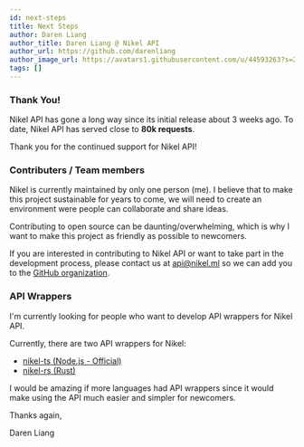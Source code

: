 ```yaml
---
id: next-steps
title: Next Steps
author: Daren Liang
author_title: Daren Liang @ Nikel API
author_url: https://github.com/darenliang
author_image_url: https://avatars1.githubusercontent.com/u/44593263?s=200&v=4
tags: []
---
```


### Thank You!

Nikel API has gone a long way since its initial release about 3 weeks ago. To date, Nikel API has served close to **80k requests**.

Thank you for the continued support for Nikel API!

### Contributers / Team members

Nikel is currently maintained by only one person (me). I believe that to make this project sustainable for years to come, we will need to create an environment were people can collaborate and share ideas.

Contributing to open source can be daunting/overwhelming, which is why I want to make this project as friendly as possible to newcomers.

If you are interested in contributing to Nikel API or want to take part in the development process, please contact us at [api@nikel.ml](mailto:api@nikel.ml) so we can add you to the [GitHub organization](https://github.com/nikel-api).

### API Wrappers

I'm currently looking for people who want to develop API wrappers for Nikel API.

Currently, there are two API wrappers for Nikel:

* [nikel-ts (Node.js - Official)](https://www.npmjs.com/package/nikel)
* [nikel-rs (Rust)](https://crates.io/crates/nikel-rs)

I would be amazing if more languages had API wrappers since it would make using the API much easier and simpler for newcomers.

Thanks again,

Daren Liang